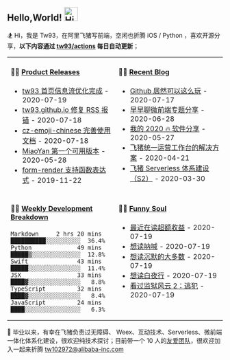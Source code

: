 ## Hello,World! <img src='https://qpluspicture.oss-cn-beijing.aliyuncs.com/6LjjQA/Hi.gif' alt='Hi' width="32"/>

🏂 Hi，我是 Tw93，在阿里飞猪写前端，空闲也折腾 iOS / Python ，喜欢开源分享，**以下内容通过 <a href="https://github.com/tw93/tw93/actions" target="_blank">tw93/actions</a> 每日自动更新**；

<table>
<tr>
<td valign="top" width="50%">

#### 🏋️‍♀️ <a href="https://github.com/tw93/tw93/blob/main/releases.md" target="_blank">Product Releases</a>

<!-- recent_releases starts -->

- <a href='https://github.com/tw93/tw93/releases/tag/V1.0' target='_blank'>tw93 首页信息流优化完成</a> - 2020-07-19
- <a href='https://github.com/tw93/tw93.github.io/releases/tag/V0.1' target='_blank'>tw93.github.io 修复 RSS 报错</a> - 2020-07-18
- <a href='https://github.com/tw93/cz-emoji-chinese/releases/tag/V0.2.1' target='_blank'>cz-emoji-chinese 完善使用文档</a> - 2020-07-18
- <a href='https://github.com/tw93/MiaoYan/releases/tag/V0.1' target='_blank'>MiaoYan 第一个可用版本</a> - 2020-05-28
- <a href='https://github.com/alibaba/form-render/releases/tag/v0.3.1' target='_blank'>form-render 支持函数表达式</a> - 2019-11-22
<!-- recent_releases ends -->

</td>
<td valign="top" width="50%">

#### 🤹‍♀️ <a href="https://tw93.github.io/" target="_blank">Recent Blog</a>

<!-- blog starts -->

- <a href='https://tw93.github.io/2020-07-17/markdown.html' target='_blank'>Github 居然可以这么玩</a> - 2020-07-17
- <a href='https://tw93.github.io/2020-06-28/zaozaoliao.html' target='_blank'>早早聊微前端专题分享</a> - 2020-06-28
- <a href='https://tw93.github.io/2020-05-27/good-app.html' target='_blank'>我的 2020 🔥 软件分享</a> - 2020-05-27
- <a href='https://tw93.github.io/2020-04-21/one.html' target='_blank'>飞猪统一运营工作台的解决方案</a> - 2020-04-21
- <a href='https://tw93.github.io/2020-03-30/serverless-two.html' target='_blank'>飞猪 Serverless 体系建设（S2）</a> - 2020-03-30
<!-- blog ends -->

</td>
</tr>
<tr>
<td valign="top" width="50%">

#### 🏊‍♂️ <a href="https://gist.github.com/tw93/7854aac61f991ef4e7ae7b8440e4fdc6" target="_blank">Weekly Development Breakdown</a>

<!-- code_time starts -->

```text
Markdown     2 hrs 20 mins  ██████████░░░░░░░░░░  36.4%
Python             49 mins  █████▒░░░░░░░░░░░░░░  12.8%
Swift              43 mins  █████░░░░░░░░░░░░░░░  11.4%
JSX                33 mins  ████▓░░░░░░░░░░░░░░░   8.8%
TypeScript         32 mins  ████▓░░░░░░░░░░░░░░░   8.4%
JavaScript         24 mins  ████░░░░░░░░░░░░░░░░   6.3%
```

<!-- code_time ends -->

</td>
<td valign="top" width="50%">

#### 🤾‍♂️ <a href="https://www.douban.com/people/tangwei93/" target="_blank">Funny Soul</a>

<!-- douban starts -->

- <a href='https://book.douban.com/subject/26794026/' target='_blank'>最近在读超额收益</a> - 2020-07-19
- <a href='https://book.douban.com/subject/1449351/' target='_blank'>想读呐喊</a> - 2020-07-19
- <a href='https://book.douban.com/subject/1054685/' target='_blank'>想读沉默的大多数</a> - 2020-07-19
- <a href='https://book.douban.com/subject/10554308/' target='_blank'>想读白夜行</a> - 2020-07-19
- <a href='http://movie.douban.com/subject/1294019/' target='_blank'>看过监狱风云 2：逃犯</a> - 2020-07-19
<!-- douban ends -->

</td>
  </tr>
  </table>

📮 毕业以来，有幸在飞猪负责过无障碍、 Weex、互动技术、Serverless、微前端一体化体系化建设，很欢迎纯技术探讨；目前带一个 10 人的<a href="https://img.alicdn.com/tfs/TB1svLYObr1gK0jSZFDXXb9yVXa-4032-2268.jpg" target="_blank">友爱团队</a>，很欢迎加入一起来折腾 <tw102972@alibaba-inc.com>

